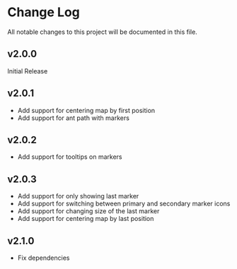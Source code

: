 # Change Log
All notable changes to this project will be documented in this file.

## v2.0.0
Initial Release

## v2.0.1
* Add support for centering map by first position
* Add support for ant path with markers

## v2.0.2
* Add support for tooltips on markers

## v2.0.3
* Add support for only showing last marker
* Add support for switching between primary and secondary marker icons
* Add support for changing size of the last marker
* Add support for centering map by last position

## v2.1.0
* Fix dependencies